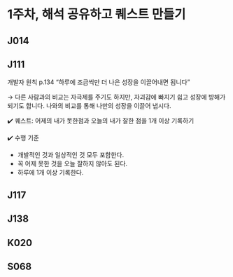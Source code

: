 # 1주차, 해석 공유하고 퀘스트 만들기

## J014 

## J111 
개발자 원칙 p.134 “하루에 조금씩만 더 나은 성장을 이끌어내면 됩니다”
    
→ 다른 사람과의 비교는 자극제를 주기도 하지만, 자괴감에 빠지기 쉽고 성장에 방해가 되기도 합니다. 나와의 비교를 통해 나만의 성장을 이끌어 냅시다.
    
✔️ 퀘스트: 어제의 내가 못한점과 오늘의 내가 잘한 점을 1개 이상 기록하기
    
✔️ 수행 기준
    
  - 개발적인 것과 일상적인 것 모두 포함한다.
  - 꼭 어제 못한 것을 오늘 잘하지 않아도 된다.
- 하루에 1개 이상 기록한다.
## J117 

## J138 

## K020 

## S068 
